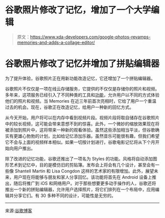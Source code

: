 # 谷歌照片修改了记忆，增加了一个大学编辑

> 原文：<https://www.xda-developers.com/google-photos-revamps-memories-and-adds-a-collage-editor/>

# 谷歌照片修改了记忆并增加了拼贴编辑器

为了提升体验，谷歌照片正在用新功能改造记忆，它还增加了一个拼贴编辑器。

谷歌照片不仅仅是一项在线云存储服务，它提供的不仅仅是存储你的照片和视频。多年来，这项服务已经引入了不同种类的工具和[功能](https://www.xda-developers.com/google-photos-library-tab-redesign-delayed/)，允许用户以不同的方式体验他们的照片和视频。当 Memories 在近三年前首次亮相时，它给了用户一个重温过去的机会。现在，谷歌正在改造记忆，给用户一种新的回忆方式。

从今天开始，用户将可以在内存中看到视频片段。视频片段将取自储存在谷歌照片中的较长视频，这可能会带来意想不到的惊喜。此外，一个微妙的缩放效果现在将被添加到照片中，这将带来一种新的观看体验。虽然这些添加相当平淡，但谷歌确实有更雄心勃勃的计划，比如给记忆添加乐器。虽然音乐可能很有趣，但我们希望它不会与上面的视频样本相似。如果一切按计划进行，谷歌电影记忆将从下个月开始向用户推出。

除了改进的记忆功能，谷歌还推出了一项名为 Styles 的功能。风格将自动添加图形艺术到记忆中，目的是模仿旧的剪贴簿。发布会上将会有几个设计，甚至会有一些像 Shantell Martin 和 Lisa Congdon 这样的艺术家的有限增加。此外，展望未来，用户现在将能够与朋友和家人分享回忆。该功能将首先在 Android 设备上推出，随后将推广到 iOS 和网络用户。对于那些想要更多动手操作的人，谷歌还将推出一个新的拼贴编辑器，允许用户选择照片，将它们排列在一个布局中，应用编辑并分享它们。有 30 多种不同的设计，可能性是无穷的。

* * *

来源:[谷歌博客](https://blog.google/products/photos/new-look-for-memories-plus-collage-editor/)